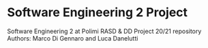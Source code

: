 # Software Engineering 2 Project
Software Engineering 2 at Polimi
RASD & DD Project 20/21 repository
Authors: Marco Di Gennaro and Luca Danelutti
